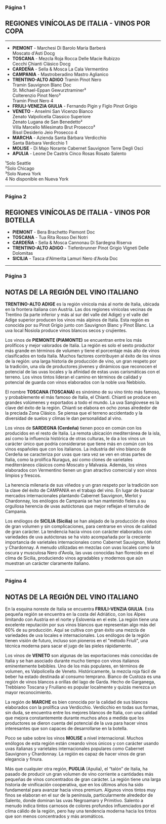 ### Página 1
## REGIONES VINÍCOLAS DE ITALIA - VINOS POR COPA

---

- **PIEMONT** - Marchesi Di Barolo María Barberá <br/> Moscato d'Asti Docg
- **TOSCANA** - Mezcla Roja Rocca Delle Macie Rubizzo <br/> Cecchi Chianti Clásico Docg
- **CARDEÑA** - Sella & Mosca La Cala Vermentino
- **CAMPANIA** - Mastroberadino Mastro Aglianico
- **TRENTINO-ALTO ADIGO** Tramin Pinot Nero <br/> Tramin Sauvignon Blanc Doc <br/> St. Michael-Eppan Gewurztraminer³ <br/> Colterenzio Pinot Nero³ <br/> Tramin Pinot Nero 4
- **FRIULI-VENEZIA GIULIA** - Fernando Pigin y Figlo Pinot Grigio
- **VENETO** - Anselmi San Vicenzo Bianco <br/> Zenato Valpolicella Classico Superiore <br/> Zenato Lugana de San Benedetto² <br/> Villa Marcello Milesimato Brut Prosecco³ <br/> Bisol Desiderio Jeio Prosecco 4
- **MARCHA** - Azienda Santa Bárbara Verdicchio <br/> Santa Bárbara Verdicchio 1
- **MOLISE** - Di Majo Norante Cabernet Sauvignon Terre Degli Osci
- **APULIA** - Leone De Castris Cinco Rosas Rosato Salento

¹Solo Seattle <br/>
²Solo Chicago <br/>
³Solo Nueva York <br/>
4 No disponible en Nueva York

---
### Página 2
## REGIONES VINÍCOLAS DE ITALIA - VINOS POR BOTELLA

- **PIEMONT** - Bera Brachetto Piemont Doc
- **TOSCANA** - Tua Rita Rosso Dei Notri
- **CARDEÑA** - Sella & Mosca Cannonau Di Sardegna Riserva
- **TRENTINO-ALTO ADIGO** - Tiefenbrunner Pinot Grigio Vigneti Delle Dolomitas
- **SICILIA** - Tasca d'Almerita Lamuri Nero d'Avola Doc

---
### Página 3
## NOTAS DE LA REGIÓN DEL VINO ITALIANO

**TRENTINO-ALTO ADIGE** es la región vinícola más al norte de Italia, ubicada en la frontera italiana con Austria. Las dos regiones vinícolas vecinas de Trentino (la parte inferior y más al sur del valle del Adige) y el valle del Adige superior producen los vinos más alpinos de Italia. Esta región es conocida por su Pinot Grigio junto con Sauvignon Blanc y Pinot Blanc. La uva local Nosiola produce vinos blancos secos y crujientes.

Los vinos de **PIEMONTE (PIAMONTE)** se encuentran entre los más prolíficos y mejor valorados de Italia. La región es solo el sexto productor más grande en términos de volumen y tiene el porcentaje más alto de vinos clasificados en toda Italia. Muchos factores contribuyen al éxito de los vinos de la región: una larga historia de producción de vino, un gran respeto por la tradición, una ola de productores jóvenes y dinámicos que reconocen el potencial de las uvas locales y la afinidad de estas uvas carismáticas con el terreno. Los vinos tintos lideran el camino en términos de calidad y potencial de guarda con vinos elaborados con la noble uva Nebbiolo.

El nombre **TOSCANA (TOSCANA)** es sinónimo de su vino tinto más famoso, y probablemente el más famoso de Italia, el Chianti. Chianti se produce en grandes volúmenes y exportados a todo el mundo. La uva Sangiovese es la clave del éxito de la región. Chianti se elabora en ocho zonas alrededor de la preciada Zona Clásico. Se piensa que el terreno accidentado y la diversidad de suelos y climas le dan personalidad al vino.

Los vinos de **SARDEGNA (Cerdeña)** tienen poco en común con los producidos en el resto de Italia. La remota ubicación mediterránea de la isla, así como la influencia histórica de otras culturas, le da a los vinos un carácter único que podría considerarse que tiene más en común con los vinos españoles que con los italianos. La industria del vino blanco de Cerdeña se caracteriza por uvas que rara vez se ven en otras partes de Italia, como la prolífica Nuragus, así como clones de varietales mediterráneos clásicos como Moscato y Malvasia. Además, los vinos elaborados con Vermentino tienen un gran atractivo comercial y son vinos limpios y frescos.

La herencia milenaria de sus viñedos y un gran respeto por la tradición son la clave del éxito de CAMPANIA en el trabajo del vino. En lugar de buscar mercados internacionales plantando Cabernet Sauvignon, Merlot y Chardonnay, los enólogos de Campania se han mantenido fieles a su orgullosa herencia de uvas autóctonas que mejor reflejan el terruño de Campania.

Los enólogos de **SICILIA (Sicilia)** se han alejado de la producción de vinos de gran volumen y sin complicaciones, para centrarse en vinos de calidad de gran carácter. La tendencia hacia vinos con carácter elaborados con variedades de uva autóctonas se ha visto acompañada por la creciente importancia de varietales internacionales como Cabernet Sauvignon, Merlot y Chardonnay. A menudo utilizadas en mezclas con uvas locales como la oscura y musculosa Nero d'Avola, las uvas conocidas han florecido en el clima de Sicilia, produciendo vinos agradables y modernos que aún muestran un carácter claramente italiano.

---
### Página 4
## NOTAS DE LA REGIÓN DEL VINO ITALIANO

En la esquina noreste de Italia se encuentra **FRIULI-VENZIA GIULIA**. Esta pequeña región se encuentra en la costa del Adriático, con los Alpes limitando con Austria en el norte y Eslovenia en el este. La región tiene una excelente reputación por sus vinos blancos que representan algo más del 60% de su producción. Aquí se cultiva con gran éxito una mezcla de variedades de uva locales e internacionales. Los enólogos de la región tienen visión de futuro, incluso son pioneros en el "método Friuli", una técnica moderna para sacar el jugo de las pieles rápidamente.

Los vinos de **VENETO** son algunas de las exportaciones más conocidas de Italia y se han asociado durante mucho tiempo con vinos italianos eminentemente bebibles. Uno de los más populares, en términos de volumen, es Valpolicella de Veneto. Históricamente, la mezcla roja fácil de beber ha estado destinada al consumo temprano. Bianco de Custoza es una región de vinos blancos a orillas del lago de Garda. Hecho de Garganega, Trebbiano Toscana y Fruiliano es popular localmente y quizás merezca un mayor reconocimiento.

La región de **MARCHE** es bien conocida por la calidad de sus blancos elaborados con la prolífica uva Verdicchio. Verdicchio en todas sus formas, sin duda, se encuentra entre los mejores blancos de Italia, con una calidad que mejora constantemente durante muchos años a medida que los productores se dieron cuenta del potencial de la uva para hacer vinos interesantes que son capaces de desarrollarse en la botella.

Poco se sabe sobre los vinos **MOLISE** a nivel internacional. Muchos enólogos de esta región están creando vinos únicos y con carácter usando uvas italianas y varietales internacionales populares como Cabernet Sauvignon y Chardonnay. La región es capaz de hacer vinos de gran elegancia y finura.

Más que cualquier otra región, **PUGLIA** (Apulia), el “talón” de Italia, ha pasado de producir un gran volumen de vino corriente a cantidades más pequeñas de vinos concentrados de gran carácter. La región tiene una larga historia de vinificación cooperativa, que en los últimos años ha sido fundamental para avanzar hacia vinos premium. Algunos vinos tintos muy finos se elaboran en el sur de la península, particularmente alrededor de Salento, donde dominan las uvas Negroamaro y Primitivo. Salento a menudo indica tintos carnosos de colores profundos influenciados por el clima cálido de la región, pero hay una tendencia moderna hacia los tintos que son menos concentrados y más aromáticos.